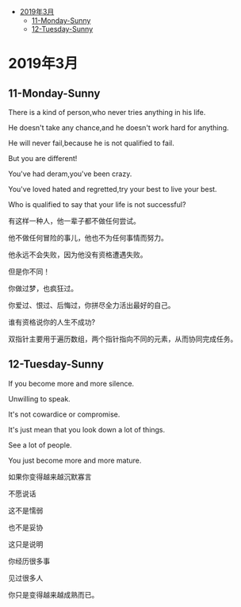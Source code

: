 <!-- GFM-TOC -->
* [2019年3月](#2019年3月)
    * [11-Monday-Sunny](#11-Monday-Sunny)
    * [12-Tuesday-Sunny](#12-Tuesday-Sunny)
<!-- GFM-TOC -->


# 2019年3月

## 11-Monday-Sunny

There is a kind of person,who never tries anything in his life.

He doesn't take any chance,and he doesn't work hard for anything.

He will never fail,because he is not qualified to fail.

But you are different!

You've had deram,you've been crazy.

You've loved hated and regretted,try your best to live your best.

Who is qualified to say that your life is not successful?


有这样一种人，他一辈子都不做任何尝试。

他不做任何冒险的事儿，他也不为任何事情而努力。

他永远不会失败，因为他没有资格遭遇失败。

但是你不同！

你做过梦，也疯狂过。

你爱过、恨过、后悔过，你拼尽全力活出最好的自己。

谁有资格说你的人生不成功?

双指针主要用于遍历数组，两个指针指向不同的元素，从而协同完成任务。



## 12-Tuesday-Sunny

If you become more and more silence.  

Unwilling to speak.  

It's not cowardice or compromise.   

It's just mean that you look down a lot of things.  

See a lot of people.  

You just become more and more mature.  

如果你变得越来越沉默寡言  

不愿说话  

这不是懦弱  

也不是妥协  

这只是说明  

你经历很多事  

见过很多人  

你只是变得越来越成熟而已。
